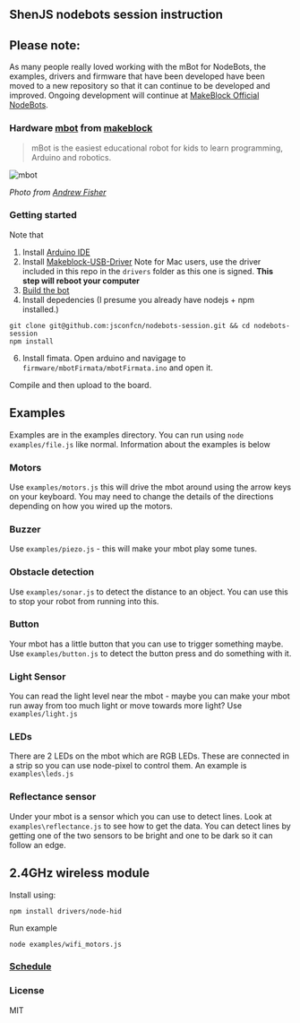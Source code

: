 ## ShenJS nodebots session instruction

## Please note:

As many people really loved working with the mBot for NodeBots, the examples,
drivers and firmware that have been developed have been moved to a new repository
so that it can continue to be developed and improved. Ongoing development
will continue at [MakeBlock Official NodeBots](https://github.com/Makeblock-official/mbot_nodebots).


### Hardware [mbot](http://mblock.cc/) from [makeblock](http://www.makeblock.cc/)

> mBot is the easiest educational robot for kids to learn programming, Arduino and robotics.

![mbot](https://cloud.githubusercontent.com/assets/1183541/7513052/80e6dfc0-f4f4-11e4-94b8-76d3ee166cd2.jpg)

*Photo from [Andrew Fisher](https://twitter.com/ajfisher)*

### Getting started

Note that

1. Install [Arduino IDE](http://arduino.cc)
2. Install [Makeblock-USB-Driver](https://github.com/Makeblock-official/Makeblock-USB-Driver) Note for Mac users, use the driver included in this repo in the `drivers` folder as this one is signed.  **This step will reboot your computer**
4. [Build the bot](http://www.instructables.com/id/How-to-make-a-mBot-with-Makeblock/)
5. Install depedencies (I presume you already have nodejs + npm installed.)

```
git clone git@github.com:jsconfcn/nodebots-session.git && cd nodebots-session
npm install
```

6. Install fimata. Open arduino and navigage to `firmware/mbotFirmata/mbotFirmata.ino` and open it.

Compile and then upload to the board.

## Examples

Examples are in the examples directory. You can run using `node examples/file.js` like
normal. Information about the examples is below

### Motors

Use `examples/motors.js` this will drive the mbot around using the arrow keys on
your keyboard. You may need to change the details of the directions depending on
how you wired up the motors.

### Buzzer

Use `examples/piezo.js` - this will make your mbot play some tunes.

### Obstacle detection

Use `examples/sonar.js` to detect the distance to an object. You can use this to
stop your robot from running into this.

### Button

Your mbot has a little button that you can use to trigger something maybe. Use
`examples/button.js` to detect the button press and do something with it.

### Light Sensor

You can read the light level near the mbot - maybe you can make your mbot
run away from too much light or move towards more light? Use `examples/light.js`

### LEDs

There are 2 LEDs on the mbot which are RGB LEDs. These are connected in a strip
so you can use node-pixel to control them. An example is `examples\leds.js`

### Reflectance sensor

Under your mbot is a sensor which you can use to detect lines. Look at
`examples\reflectance.js` to see how to get the data. You can detect lines by
getting one of the two sensors to be bright and one to be dark so it can follow
an edge.

## 2.4GHz wireless module

Install using:

```
npm install drivers/node-hid
```

Run example

```
node examples/wifi_motors.js
```

### [Schedule](https://github.com/jsconfcn/nodebots-session/blob/master/schedule.md)

### License
MIT
